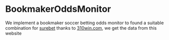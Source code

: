 # BookmakerOddsMonitor
We implement a bookmaker soccer betting odds monitor to found a suitable combination for [surebet](https://en.wikipedia.org/wiki/Arbitrage_betting)
thanks to [310win.com](http://www.310win.com/), we get the data from this website